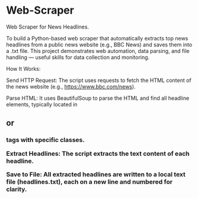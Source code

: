 # Web-Scraper
Web Scraper for News Headlines.


To build a Python-based web scraper that automatically extracts top news headlines from a public news website (e.g., BBC News) and saves them into a .txt file. This project demonstrates web automation, data parsing, and file handling — useful skills for data collection and monitoring.

How It Works:

Send HTTP Request: The script uses requests to fetch the HTML content of the news website (e.g., https://www.bbc.com/news).

Parse HTML: It uses BeautifulSoup to parse the HTML and find all headline elements, typically located in <h2> or <h3> tags with specific classes.

Extract Headlines: The script extracts the text content of each headline.

Save to File: All extracted headlines are written to a local text file (headlines.txt), each on a new line and numbered for clarity.
